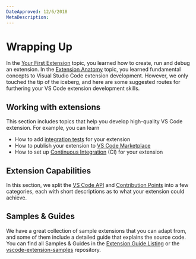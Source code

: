 ```yaml
---
DateApproved: 12/6/2018
MetaDescription:
---
```


# Wrapping Up

In the [Your First Extension](/api/get-started/your-first-extension) topic, you learned how to create, run and debug an extension. In the [Extension Anatomy](/api/get-started/extension-anatomy) topic, you learned fundamental concepts to Visual Studio Code extension development. However, we only touched the tip of the iceberg, and here are some suggested routes for furthering your VS Code extension development skills.

## Working with extensions

This section includes topics that help you develop high-quality VS Code extension. For example, you can learn

- How to add [integration tests](/api/working-with-extensions/testing-extensions) for your extension
- How to publish your extension to [VS Code Marketplace](https://marketplace.visualstudio.com/)
- How to set up [Continuous Integration](/api/working-with-extensions/continous-integration) (CI) for your extension

## Extension Capabilities

In this section, we split the [VS Code API](/api/references/vscode-api) and [Contribution Points](/api/references/contribution-points) into a few categories, each with short descriptions as to what your extension could achieve.

## Samples & Guides

We have a great collection of sample extensions that you can adapt from, and some of them include a detailed guide that explains the source code. You can find all Samples & Guides in the [Extension Guide Listing](/api/extension-guides/overview) or the [vscode-extension-samples](https://github.com/Microsoft/vscode-extension-samples) repository.